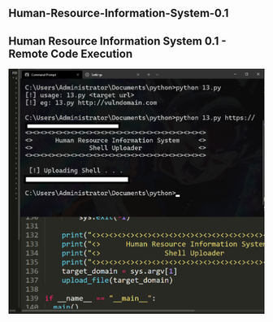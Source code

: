 ## Human-Resource-Information-System-0.1
## Human Resource Information System 0.1 - Remote Code Execution
![](2.png)

